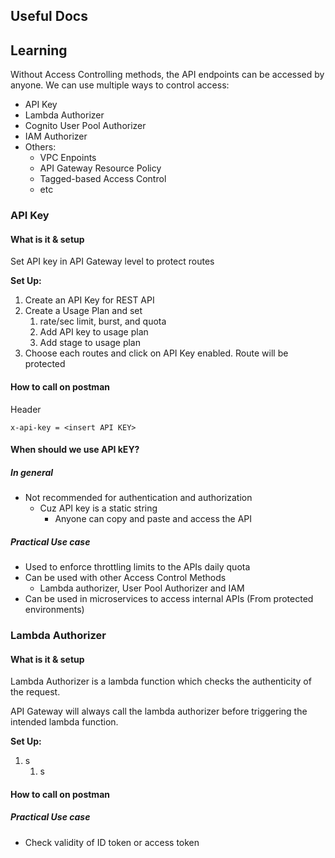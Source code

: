 ## Useful Docs

## Learning

Without Access Controlling methods, the API endpoints can be accessed by anyone. We can use multiple ways to control access:
- API Key
- Lambda Authorizer
- Cognito User Pool Authorizer
- IAM Authorizer
- Others:
    - VPC Enpoints
    - API Gateway Resource Policy
    - Tagged-based Access Control
    - etc 

### API Key
#### What is it & setup
Set API key in API Gateway level to protect routes

**Set Up:**
1. Create an API Key for REST API
2. Create a Usage Plan and set
    1. rate/sec limit, burst, and quota
    2. Add API key to usage plan
    3. Add stage to usage plan
3. Choose each routes and click on API Key enabled. Route will be protected

#### How to call on postman
Header
```
x-api-key = <insert API KEY>
```
#### When should we use API kEY?
##### In general
- Not recommended for authentication and authorization
    - Cuz API key is a static string
        - Anyone can copy and paste and access the API
##### Practical Use case
- Used to enforce throttling limits to the APIs daily quota
- Can be used with other Access Control Methods
    - Lambda authorizer, User Pool Authorizer and IAM
- Can be used in microservices to access internal APIs (From protected environments)

### Lambda Authorizer
#### What is it & setup
Lambda Authorizer is a lambda function which checks the authenticity of the request.

API Gateway will always call the lambda authorizer before triggering the intended lambda function.

**Set Up:**
1. s
    1. s

#### How to call on postman

##### Practical Use case
- Check validity of ID token or access token
